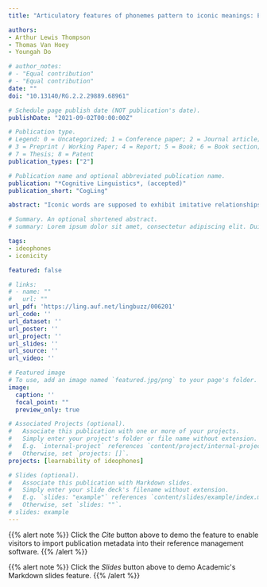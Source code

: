 ```yaml
---
title: "Articulatory features of phonemes pattern to iconic meanings: Evidence from cross-linguistic ideophones"

authors:
- Arthur Lewis Thompson
- Thomas Van Hoey
- Youngah Do

# author_notes:
# - "Equal contribution"
# - "Equal contribution"
date: ""
doi: "10.13140/RG.2.2.29889.68961"

# Schedule page publish date (NOT publication's date).
publishDate: "2021-09-02T00:00:00Z"

# Publication type.
# Legend: 0 = Uncategorized; 1 = Conference paper; 2 = Journal article;
# 3 = Preprint / Working Paper; 4 = Report; 5 = Book; 6 = Book section;
# 7 = Thesis; 8 = Patent
publication_types: ["2"]

# Publication name and optional abbreviated publication name.
publication: "*Cognitive Linguistics*, (accepted)"
publication_short: "CogLing"

abstract: "Iconic words are supposed to exhibit imitative relationships between their linguistic forms and their referents. Many studies have worked to pinpoint sound-to-meaning correspondences for ideophones from different languages. The correspondence patterns show similarities across languages, but what makes such language-specific correspondences universal, as iconicity claims to be, remains unclear. This could be due to a lack of consensus on how to describe and test the perceptuo-motor affordances that make an iconic word feel imitative to speakers. We created and analysed a database of 1,860 ideophones across 13 languages, and found that 7 articulatory features, physiologically accessible to all spoken language users, pattern according to semantic features of ideophones. Our findings pave the way for future research to utilize articulatory properties as a means to test and explain how iconicity is encoded in spoken language. The perspective taken here fits in with ongoing research of embodiment, motivation, and iconicity research, three major strands of research within Cognitive Linguistics. The results support that there is a degree of unity between the concepts of imitative communication and the spoken forms of through cross-domain mappings, which involve physical articulatory movement."

# Summary. An optional shortened abstract.
# summary: Lorem ipsum dolor sit amet, consectetur adipiscing elit. Duis posuere tellus ac convallis placerat. Proin tincidunt magna sed ex sollicitudin condimentum.

tags:
- ideophones
- iconicity

featured: false

# links:
# - name: ""
#   url: ""
url_pdf: 'https://ling.auf.net/lingbuzz/006201'
url_code: ''
url_dataset: ''
url_poster: ''
url_project: ''
url_slides: ''
url_source: ''
url_video: ''

# Featured image
# To use, add an image named `featured.jpg/png` to your page's folder.
image:
  caption: ''
  focal_point: ""
  preview_only: true

# Associated Projects (optional).
#   Associate this publication with one or more of your projects.
#   Simply enter your project's folder or file name without extension.
#   E.g. `internal-project` references `content/project/internal-project/index.md`.
#   Otherwise, set `projects: []`.
projects: [learnability of ideophones]

# Slides (optional).
#   Associate this publication with Markdown slides.
#   Simply enter your slide deck's filename without extension.
#   E.g. `slides: "example"` references `content/slides/example/index.md`.
#   Otherwise, set `slides: ""`.
# slides: example
---
```


{{% alert note %}}
Click the *Cite* button above to demo the feature to enable visitors to import publication metadata into their reference management software.
{{% /alert %}}

{{% alert note %}}
Click the *Slides* button above to demo Academic's Markdown slides feature.
{{% /alert %}}
